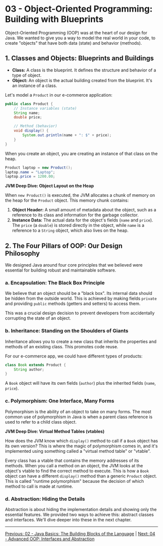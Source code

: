 # 03 - Object-Oriented Programming: Building with Blueprints

Object-Oriented Programming (OOP) was at the heart of our design for Java. We wanted to give you a way to model the real world in your code, to create "objects" that have both data (state) and behavior (methods).

## 1. Classes and Objects: Blueprints and Buildings

*   **Class:** A class is the blueprint. It defines the structure and behavior of a type of object.
*   **Object:** An object is the actual building created from the blueprint. It's an instance of a class.

Let's model a `Product` in our e-commerce application:

```java
public class Product {
    // Instance variables (state)
    String name;
    double price;

    // Method (behavior)
    void display() {
        System.out.println(name + ": $" + price);
    }
}
```

When you create an object, you are creating an instance of that class on the heap.

```java
Product laptop = new Product();
laptop.name = "Laptop";
laptop.price = 1200.00;
```

**JVM Deep Dive: Object Layout on the Heap**

When `new Product()` is executed, the JVM allocates a chunk of memory on the heap for the `Product` object. This memory chunk contains:

1.  **Object Header:** A small amount of metadata about the object, such as a reference to its class and information for the garbage collector.
2.  **Instance Data:** The actual data for the object's fields (`name` and `price`). The `price` (a `double`) is stored directly in the object, while `name` is a reference to a `String` object, which also lives on the heap.

## 2. The Four Pillars of OOP: Our Design Philosophy

We designed Java around four core principles that we believed were essential for building robust and maintainable software.

### a. Encapsulation: The Black Box Principle

We believe that an object should be a "black box". Its internal data should be hidden from the outside world. This is achieved by making fields `private` and providing `public` methods (getters and setters) to access them.

This was a crucial design decision to prevent developers from accidentally corrupting the state of an object.

### b. Inheritance: Standing on the Shoulders of Giants

Inheritance allows you to create a new class that inherits the properties and methods of an existing class. This promotes code reuse.

For our e-commerce app, we could have different types of products:

```java
class Book extends Product {
    String author;
}
```
A `Book` object will have its own fields (`author`) plus the inherited fields (`name`, `price`).

### c. Polymorphism: One Interface, Many Forms

Polymorphism is the ability of an object to take on many forms. The most common use of polymorphism in Java is when a parent class reference is used to refer to a child class object.

**JVM Deep Dive: Virtual Method Tables (vtables)**

How does the JVM know which `display()` method to call if a `Book` object has its own version? This is where the magic of polymorphism comes in, and it's implemented using something called a "virtual method table" or "vtable".

Every class has a vtable that contains the memory addresses of its methods. When you call a method on an object, the JVM looks at the object's vtable to find the correct method to execute. This is how a `Book` object can have a different `display()` method than a generic `Product` object. This is called "runtime polymorphism" because the decision of which method to call is made at runtime.

### d. Abstraction: Hiding the Details

Abstraction is about hiding the implementation details and showing only the essential features. We provided two ways to achieve this: abstract classes and interfaces. We'll dive deeper into these in the next chapter.

---

[Previous: 02 - Java Basics: The Building Blocks of the Language](../02-Java-Basics/README.md) | [Next: 04 - Advanced OOP: Interfaces and Abstraction](../04-Advanced-OOP/README.md)
